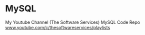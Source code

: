 # MySQL
My Youtube Channel (The Software Services) MySQL Code Repo www.youtube.com/c/thesoftwareservices/playlists
